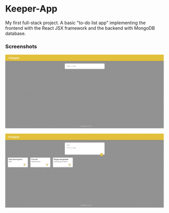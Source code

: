 # Keeper-App

My first full-stack project. A basic "to-do list app" implementing the frontend with the React JSX framework and the backend with MongoDB database.

### Screenshots

![alt text](https://github.com/panem-enzo/Keeper-App/blob/master/src/images/main_page.jpg)

![alt text](https://github.com/panem-enzo/Keeper-App/blob/master/src/images/example_use.jpg)
